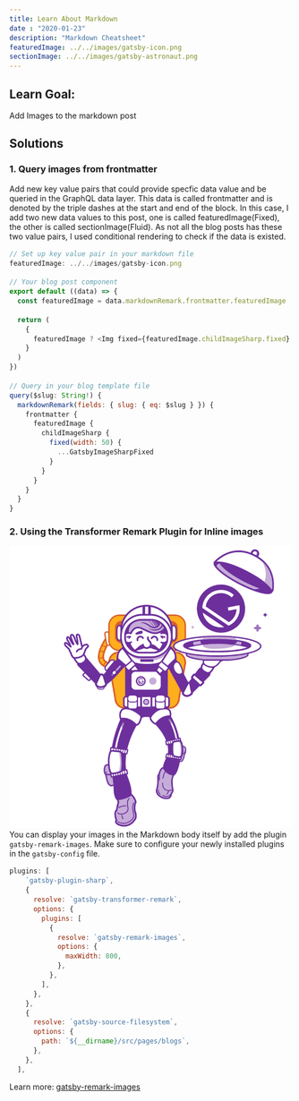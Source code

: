 ```yaml
--- 
title: Learn About Markdown  
date : "2020-01-23"
description: "Markdown Cheatsheet"
featuredImage: ../../images/gatsby-icon.png
sectionImage: ../../images/gatsby-astronaut.png
---
```

## Learn Goal:
Add Images to the markdown post 

## Solutions
### 1. Query images from frontmatter 
Add new key value pairs that could provide specfic data value and be queried in the GraphQL data layer. This data is called frontmatter and is denoted by the triple dashes at the start and end of the block. 
In this case, I add two new data values to this post, one is called featuredImage(Fixed), the other is called sectionImage(Fluid). As not all the blog posts has these two value pairs, I used conditional rendering to check if the data is existed.

```javascript
// Set up key value pair in your markdown file 
featuredImage: ../../images/gatsby-icon.png

// Your blog post component
export default ((data) => {
  const featuredImage = data.markdownRemark.frontmatter.featuredImage

  return (
    {
      featuredImage ? <Img fixed={featuredImage.childImageSharp.fixed} /> : ''
    }
  )
})

// Query in your blog template file 
query($slug: String!) {
  markdownRemark(fields: { slug: { eq: $slug } }) {
    frontmatter {
      featuredImage {
        childImageSharp {
          fixed(width: 50) {
            ...GatsbyImageSharpFixed
          }
        }
      }
    }
  }
}
```

### 2. Using the Transformer Remark Plugin for Inline images
![The Astronaut](../../images/gatsby-astronaut.png)
You can display your images in the Markdown body itself by add the plugin `gatsby-remark-images`. Make sure to configure your newly installed plugins in the `gatsby-config` file.
```javascript
plugins: [
    `gatsby-plugin-sharp`,
    {
      resolve: `gatsby-transformer-remark`,
      options: {
        plugins: [
          {
            resolve: `gatsby-remark-images`,
            options: {
              maxWidth: 800,
            },
          },
        ],
      },
    },
    {
      resolve: `gatsby-source-filesystem`,
      options: {
        path: `${__dirname}/src/pages/blogs`,
      },
    },
  ],
```

Learn more: [gatsby-remark-images](https://www.gatsbyjs.org/packages/gatsby-remark-images)
